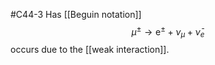 #C44-3 
Has [[Beguin notation]]
$$\mu^\pm \rightarrow \text{e}^\pm + {\nu}_\mu +\bar{\nu}_e$$
occurs due to the [[weak interaction]].